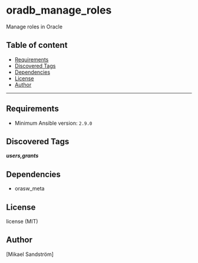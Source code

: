 # oradb_manage_roles

Manage roles in Oracle

## Table of content

- [Requirements](#requirements)
- [Discovered Tags](#discovered-tags)
- [Dependencies](#dependencies)
- [License](#license)
- [Author](#author)

---

## Requirements

- Minimum Ansible version: `2.9.0`


## Discovered Tags

**_users,grants_**


## Dependencies

- orasw_meta

## License

license (MIT)

## Author

[Mikael Sandström]

